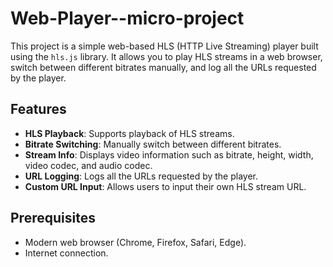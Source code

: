 # Web-Player--micro-project

This project is a simple web-based HLS (HTTP Live Streaming) player built using the `hls.js` library. It allows you to play HLS streams in a web browser, switch between different bitrates manually, and log all the URLs requested by the player.

## Features

- **HLS Playback**: Supports playback of HLS streams.
- **Bitrate Switching**: Manually switch between different bitrates.
- **Stream Info**: Displays video information such as bitrate, height, width, video codec, and audio codec.
- **URL Logging**: Logs all the URLs requested by the player.
- **Custom URL Input**: Allows users to input their own HLS stream URL.

## Prerequisites

- Modern web browser (Chrome, Firefox, Safari, Edge).
- Internet connection.